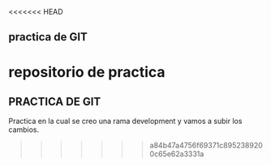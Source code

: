 <<<<<<< HEAD
## practica de GIT

repositorio de practica
=======
## PRACTICA DE GIT

Practica en la cual se creo una rama development y vamos a subir los cambios.
>>>>>>> a84b47a4756f69371c8952389200c65e62a3331a
